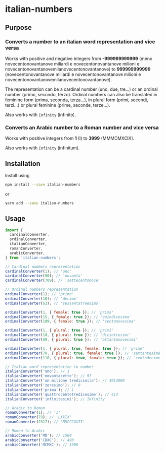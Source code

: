 # italian-numbers

## Purpose

### Converts a number to an italian word representation and vice versa

Works with positive and negative integers from **-999999999999** (meno novecentonovantanove miliardi e novecentonovantanove milioni e novecentonovantanovemilanovecentonovantanove) to **999999999999** (novecentonovantanove miliardi e novecentonovantanove milioni e novecentonovantanovemilanovecentonovantanove).

The representation can be a cardinal number (uno, due, tre...) or an ordinal number (primo, secondo, terzo). Ordinal numbers can also be translated in feminine form (prima, seconda, terza...), in plural form (primi, secondi, terzi...) or plural feminine (prime, seconde, terze...).

Also works with `Infinity` (infinito).

### Converts an Arabic number to a Roman number and vice versa

Works with positive integers from **1** (I) to **3999** (MMMCMXCIX).

Also works with `Infinity` (infinitum).

## Installation

Install using

```sh
npm install --save italian-numbers
```

or

```sh
yarn add --save italian-numbers
```

## Usage

```js
import {
  cardinalConverter,
  ordinalConverter,
  italianConverter,
  romanConverter,
  arabicConverter,
} from 'italian-numbers';

// Cardinal numbers representation
cardinalConverter(1); // 'uno'
cardinalConverter(90); // 'novanta'
cardinalConverter(709); // 'settecentonove'

// Ordinal numbers representation
ordinalConverter(1); // 'primo'
ordinalConverter(10); // 'decimo'
ordinalConverter(63); // 'sessantatreesimo'

ordinalConverter(1, { female: true }); // 'prima'
ordinalConverter(15, { female: true }); // 'quindicesima'
ordinalConverter(109, { female: true }); // 'centonovesima'

ordinalConverter(1, { plural: true }); // 'primi'
ordinalConverter(18, { plural: true }); // 'diciottesimi'
ordinalConverter(89, { plural: true }); // 'ottantanovesimi'

ordinalConverter(1, { plural: true, female: true }); // 'prime'
ordinalConverter(70, { plural: true, female: true }); // 'settantesime'
ordinalConverter(110, { plural: true, female: true }); // 'centodecime'

// Italian word representation to number
italianConverter('uno'); // 1
italianConverter('novantasette'); // 97
italianConverter('un milione tredicimila'); // 1013000
italianConverter('zeresimo'); // 0
italianConverter('prima'); // 1
italianConverter('quattrocentotredicesime'); // 413
italianConverter('infinitesimi'); // Infinity

// Arabic to Roman
romanConverter(1); // 'I'
romanConverter(79); // 'LXXIX'
romanConverter(2317); // 'MMCCCXVII'

// Roman to Arabic
arabicConverter('MD'); // 1500
arabicConverter('CDXC'); // 490
arabicConverter('MCMXC'); // 1990
```
